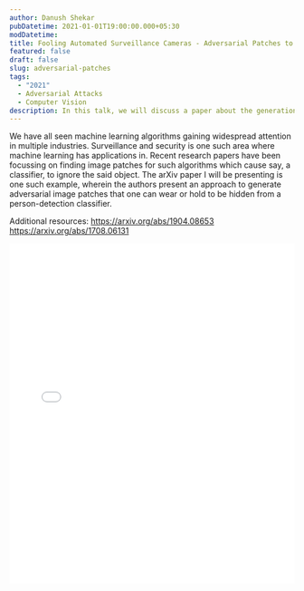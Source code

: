 ```yaml
---
author: Danush Shekar
pubDatetime: 2021-01-01T19:00:00.000+05:30
modDatetime:
title: Fooling Automated Surveillance Cameras - Adversarial Patches to Attack Person Detection
featured: false
draft: false
slug: adversarial-patches
tags:
  - "2021"
  - Adversarial Attacks
  - Computer Vision
description: In this talk, we will discuss a paper about the generation of adversarial image patches that can be worn or held to be hidden from a person-detection classifier.
---
```


We have all seen machine learning algorithms gaining widespread attention in multiple industries. Surveillance and security is one such area where machine learning has applications in. Recent research papers have been focussing on finding image patches for such algorithms which cause say, a classifier, to ignore the said object. The arXiv paper I will be presenting is one such example, wherein the authors present an approach to generate adversarial image patches that one can wear or hold to be hidden from a person-detection classifier.

Additional resources:
https://arxiv.org/abs/1904.08653
https://arxiv.org/abs/1708.06131

<embed src="/labtalks/assets/slides/2021-01-01--Danush--adversarial-patches.pdf" type="application/pdf" width="100%" height="600px">
